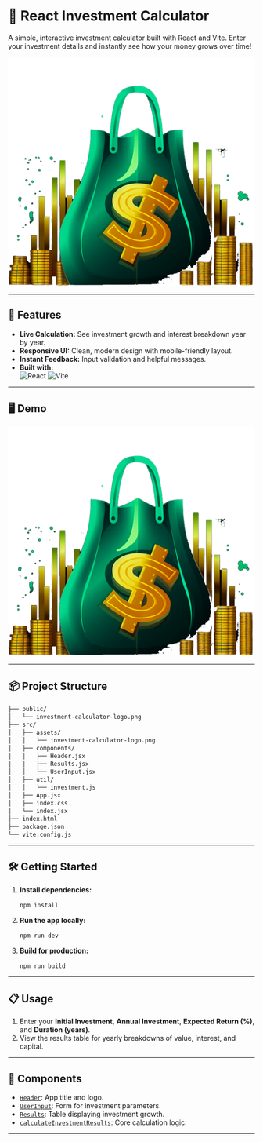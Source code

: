# 💸 React Investment Calculator

A simple, interactive investment calculator built with React and Vite. Enter your investment details and instantly see how your money grows over time!

![Investment Calculator Logo](public/investment-calculator-logo.png)

---

## 🚀 Features

- **Live Calculation:** See investment growth and interest breakdown year by year.
- **Responsive UI:** Clean, modern design with mobile-friendly layout.
- **Instant Feedback:** Input validation and helpful messages.
- **Built with:**  
  ![React](https://img.shields.io/badge/React-20232A?style=flat&logo=react&logoColor=61DAFB)
  ![Vite](https://img.shields.io/badge/Vite-646CFF?style=flat&logo=vite&logoColor=FFD62E)

---

## 🖥️ Demo

![Screenshot](src/assets/investment-calculator-logo.png)

---

## 📦 Project Structure

```
├── public/
│   └── investment-calculator-logo.png
├── src/
│   ├── assets/
│   │   └── investment-calculator-logo.png
│   ├── components/
│   │   ├── Header.jsx
│   │   ├── Results.jsx
│   │   └── UserInput.jsx
│   ├── util/
│   │   └── investment.js
│   ├── App.jsx
│   ├── index.css
│   └── index.jsx
├── index.html
├── package.json
└── vite.config.js
```

---

## 🛠️ Getting Started

1. **Install dependencies:**
   ```sh
   npm install
   ```

2. **Run the app locally:**
   ```sh
   npm run dev
   ```

3. **Build for production:**
   ```sh
   npm run build
   ```

---

## 📋 Usage

1. Enter your **Initial Investment**, **Annual Investment**, **Expected Return (%)**, and **Duration (years)**.
2. View the results table for yearly breakdowns of value, interest, and capital.

---

## 🧩 Components

- [`Header`](src/components/Header.jsx): App title and logo.
- [`UserInput`](src/components/UserInput.jsx): Form for investment parameters.
- [`Results`](src/components/Results.jsx): Table displaying investment growth.
- [`calculateInvestmentResults`](src/util/investment.js): Core calculation logic.

---


